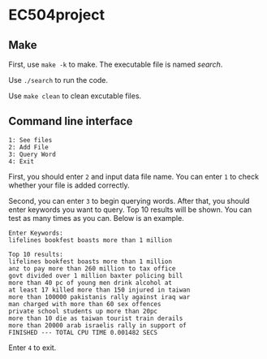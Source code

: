 # EC504project
## Make
First, use `make -k` to make. The executable file is named *search*.

Use `./search` to run the code.

Use `make clean` to clean excutable files.

## Command line interface
```
1: See files
2: Add File
3: Query Word
4: Exit
```

First, you should enter `2` and input data file name. You can enter `1` to check whether your file is added correctly.

Second, you can enter `3` to begin querying words. After that, you should enter keywords you want to query. Top 10 results will be shown. You can test as many times as you can. Below is an example.
```
Enter Keywords: 
lifelines bookfest boasts more than 1 million

Top 10 results: 
lifelines bookfest boasts more than 1 million
anz to pay more than 260 million to tax office
govt divided over 1 million baxter policing bill
more than 40 pc of young men drink alcohol at
at least 17 killed more than 150 injured in taiwan
more than 100000 pakistanis rally against iraq war
man charged with more than 60 sex offences
private school students up more than 20pc
more than 10 die as taiwan tourist train derails
more than 20000 arab israelis rally in support of
FINISHED --- TOTAL CPU TIME 0.001482 SECS 
```

Enter `4` to exit.


